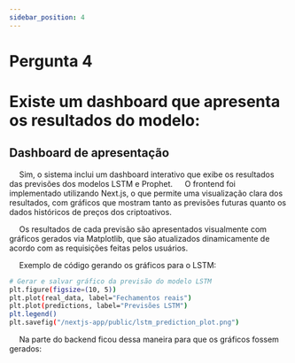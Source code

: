 ```yaml
---
sidebar_position: 4
---
```


# Pergunta 4

# Existe um dashboard que apresenta os resultados do modelo:

## Dashboard de apresentação

&emsp; Sim, o sistema inclui um dashboard interativo que exibe os resultados das previsões dos modelos LSTM e Prophet. 
&emsp; O frontend foi implementado utilizando Next.js, o que permite uma visualização clara dos resultados, com gráficos que mostram tanto as previsões futuras quanto os dados históricos de preços dos criptoativos.

&emsp; Os resultados de cada previsão são apresentados visualmente com gráficos gerados via Matplotlib, que são atualizados dinamicamente de acordo com as requisições feitas pelos usuários.

&emsp; Exemplo de código gerando os gráficos para o LSTM:

```bash
# Gerar e salvar gráfico da previsão do modelo LSTM
plt.figure(figsize=(10, 5))
plt.plot(real_data, label="Fechamentos reais")
plt.plot(predictions, label="Previsões LSTM")
plt.legend()
plt.savefig("/nextjs-app/public/lstm_prediction_plot.png")
```

&emsp; Na parte do backend ficou dessa maneira para que os gráficos fossem gerados:
